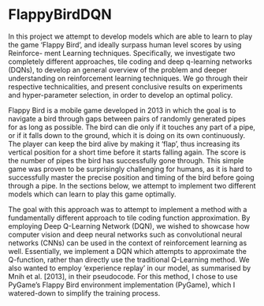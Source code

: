 # FlappyBirdDQN

In this project we attempt to develop models which are able to learn to play the game ‘Flappy Bird’, and ideally surpass human level scores by using Reinforce- ment Learning techniques. Specifically, we investigate two completely different approaches, tile coding and deep q-learning networks (DQNs), to develop an general overview of the problem and deeper understanding on reinforcement learning techniques. We go through their respective technicalities, and present conclusive results on experiments and hyper-parameter selection, in order to develop an optimal policy.

Flappy Bird is a mobile game developed in 2013 in which the goal is to navigate a bird through gaps between pairs of randomly generated pipes for as long as possible. The bird can die only if it touches any part of a pipe, or if it falls down to the ground, which it is doing on its own continuously. The player can keep the bird alive by making it ‘flap’, thus increasing its vertical position for a short time before it starts falling again. The score is the number of pipes the bird has successfully gone through. This simple game was proven to be surprisingly challenging for humans, as it is hard to successfully master the precise position and timing of the bird before going through a pipe. In the sections below, we attempt to implement two different models which can learn to play this game optimally.

The goal with this approach was to attempt to implement a method with a fundamentally different approach to tile coding function approximation. By employing Deep Q-Learning Network (DQN), we wished to showcase how computer vision and deep neural networks such as convolutional neural networks (CNNs) can be used in the context of reinforcement learning as well. Essentially, we implement a DQN which attempts to approximate the Q-function, rather than directly use the traditional Q-Learning method. We also wanted to employ ‘experience replay’ in our model, as summarised by Mnih et al. [2013], in their pseudocode. For this method, I chose to use PyGame’s Flappy Bird environment implementation (PyGame), which I watered-down to simplify the training process.
